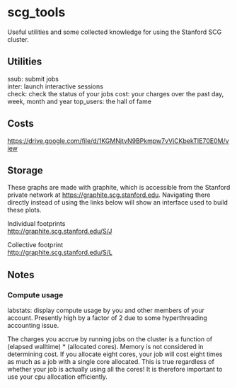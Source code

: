 # scg_tools

Useful utilities and some collected knowledge for using the Stanford SCG cluster.

## Utilities
ssub: submit jobs  
inter: launch interactive sessions  
check: check the status of your jobs
cost: your charges over the past day, week, month and year
top_users: the hall of fame

## Costs  
https://drive.google.com/file/d/1KGMNjtvN9BPkmpw7vVjCKbekTIE70E0M/view

## Storage
These graphs are made with graphite, which is accessible from the Stanford private network at https://graphite.scg.stanford.edu. Navigating there directly instead of using the links below will show an interface used to build these plots.

Individual footprints  
http://graphite.scg.stanford.edu/S/J

Collective footprint  
http://graphite.scg.stanford.edu/S/L

## Notes

### Compute usage

labstats: display compute usage by you and other members of your account.  Presently high by a factor of 2 due to some hyperthreading accounting issue.

The charges you accrue by running jobs on the cluster is a function of (elapsed walltime) * (allocated cores). Memory is not considered in determining cost. If you allocate eight cores, your job will cost eight times as much as a job with a single core allocated.  This is true regardless of whether your job is actually using all the cores!  It is therefore important to use your cpu allocation efficiently.  

